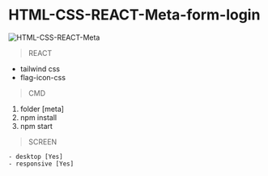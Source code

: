 # HTML-CSS-REACT-Meta-form-login

![HTML-CSS-REACT-Meta](https://user-images.githubusercontent.com/34841092/140824724-b9d3612b-f0e4-49c4-b22f-2bca287b9b34.jpg)

> REACT 
+ tailwind css
+ flag-icon-css 

> CMD 
1. folder [meta]
2. npm install
3. npm start

> SCREEN
> 
    - desktop [Yes]
    - responsive [Yes]

